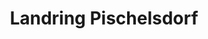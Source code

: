 ---
title: "Landring Pischelsdorf"
url: /pischelsdorf-am-kulm/landring-pischelsdorf/
shop: Baumarkt
---